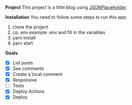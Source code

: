 **Project**
This project is a little blog using [JSONPlaceholder](https://jsonplaceholder.typicode.com/).

**Installation**
You need to follow some steps to run this app:

1.  clone the project
2.  cp .env.example .env and fill in the variables
3.  yarn install
4.  yarn start

**Goals**

- [x] List posts
- [x] See comments
- [x] Create a local comment
- [x] Responsive
- [ ] Tests
- [x] Deploy Actions
- [x] Deploy

